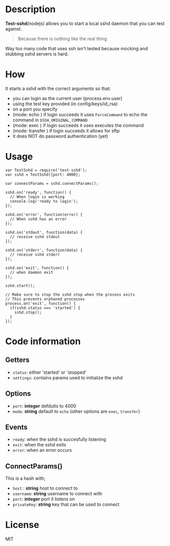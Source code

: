 # Description
**Test-sshd**(nodejs) allows you to start a local sshd daemon that you can test against.

> Because there is nothing like the real thing

Way too many code that uses ssh isn't tested because mocking and stubbing sshd servers is hard.

# How
It starts a sshd with the correct arguments so that:

- you can login as the current user (process.env.user)
- using the test key provided (in config/keys/id_rsa)
- on a port you specify
- (mode: echo ) if login succeeds it uses `ForceCommand` to echo the command in `$SSH_ORIGINAL_COMMAND`
- (mode: exec ) if login succeeds it uses executes the command
- (mode: transfer ) if login succeeds it allows for sftp
- it does NOT do password authentication (yet)

# Usage

    var TestSshd = require('test-sshd');
    var sshd = TestSshd({port: 4000};

    var connectParams = sshd.connectParams();

    sshd.on('ready', function() {
      // When login is working
      console.log('ready to login');
    });

    sshd.on('error', function(error) {
      // When sshd has an error
    });

    sshd.on('stdout', function(data) {
      // receive sshd stdout
    });

    sshd.on('stderr', function(data) {
      // receive sshd stderr
    });

    sshd.on('exit', function() {
      // when daemon exit
    });

    sshd.start();

    // Make sure to stop the sshd stop when the process exits
    // This prevents orphaned processes
    process.on('exit', function() {
      if(sshd.status === 'started') {
        sshd.stop();
      }
    });

# Code information
## Getters
- `status`: either 'started' or 'stopped'
- `settings`: contains params used to initialize the sshd

## Options
- `port`: **integer** defdults to 4000
- `mode`: **string** default to `echo` (other options are `exec`, `transfer`)

## Events
- `ready`: when the sshd is succesfully listening
- `exit`: when the sshd exits
- `error`: when an error occurs

## ConnectParams()
This is a hash with;

- `host` : **string** host to connect to
- `username`: **string** username to connect with
- `port`: **integer** port it listens on
- `privateKey`: **string** key that can be used to connect

# License
MIT

